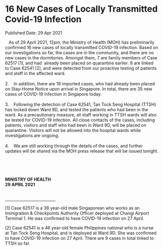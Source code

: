 <html>
    <meta http-equiv="Content-Type" content="text/html; charset=utf-8"/>
    <meta charset="utf-8"/>
    <title>16 New Cases of Locally Transmitted Covid-19 Infection</title>
    <body><h1>16 New Cases of Locally Transmitted Covid-19 Infection</h1>
    <p>Published Date: 29 Apr 2021</p> &nbsp; &nbsp;As of 29 April 2021, 12pm, the Ministry of Health (MOH) has preliminarily confirmed 16 new cases of locally transmitted COVID-19 infection. Based on our investigations so far, the cases are in the community, and there are no new cases in the dormitories. Amongst them, 7 are family members of Case 62517 [1], and had &nbsp;already been placed on quarantine earlier. 8 are linked to Case 62541 [2], and were detected from our proactive testing of patients and staff in the affected ward. <br><br>2.&nbsp; &nbsp; In addition, there are 19 imported cases, who had already been placed on Stay-Home Notice upon arrival in Singapore. In total, there are 35 new cases of COVID-19 infection in Singapore today. <br><br>3.&nbsp; &nbsp; Following the detection of Case 62541, Tan Tock Seng Hospital (TTSH) has locked down Ward 9D, and tested the patients who had been in the ward. As a precautionary measure, all staff working in TTSH wards will also be tested for COVID-19 infection. All close contacts of the cases, including patients, visitors and staff who had been in Ward 9D, will be placed on quarantine. Visitors will not be allowed into the hospital wards while investigations are ongoing. <br><br>4.&nbsp; &nbsp; We are still working through the details of the cases, and further updates will be shared via the MOH press release that will be issued tonight.<p>&nbsp;</p> <p>&nbsp;</p> <div> <p><strong>MINISTRY OF HEALTH<br></strong><strong>29 APRIL 2021</strong></p> </div> <div><br clear="all"> <hr align="left" size="1" width="33%"> <div id="ftn1"> <p>[1] Case 62517 is a 38 year-old male Singaporean who works as an Immigration &amp; Checkpoints Authority Officer deployed at Changi Airport Terminal 1. He was confirmed to have COVID-19 infection on 27 April. </p> </div> <div id="ftn2"> <p>[2] Case 62541 is a 46 year-old female Philippines national who is a nurse at Tan Tock Seng Hospital, and is deployed at Ward 9D. She was confirmed to have COVID-19 infection on 27 April. There are 9 cases in total linked to TTSH so far. </p> </div> </div></body>
</html>